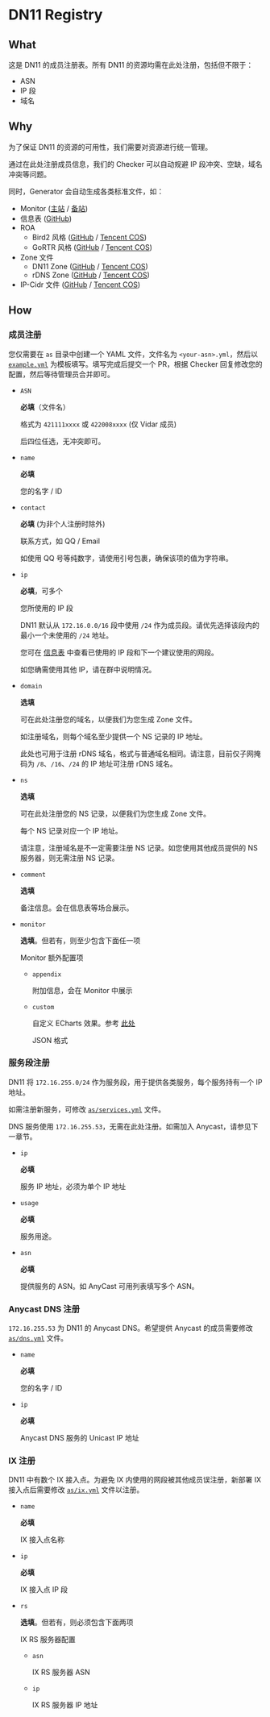 # DN11 Registry

## What

这是 DN11 的成员注册表。所有 DN11 的资源均需在此处注册，包括但不限于：

- ASN
- IP 段
- 域名

## Why

为了保证 DN11 的资源的可用性，我们需要对资源进行统一管理。

通过在此处注册成员信息，我们的 Checker 可以自动规避 IP 段冲突、空缺，域名冲突等问题。

同时，Generator 会自动生成各类标准文件，如：

- Monitor ([主站](https://status.dn11.top/) / [备站](https://monitor.dn11.baimeow.cn/))
- 信息表 ([GitHub](https://github.com/dn-11/metadata/blob/main/README.md))
- ROA
  - Bird2 风格 ([GitHub](https://raw.githubusercontent.com/dn-11/metadata/main/dn11_roa_bird2.conf) / [Tencent COS](https://metadata.dn11.baimeow.cn/dn11_roa_bird2.conf))
  - GoRTR 风格 ([GitHub](https://raw.githubusercontent.com/dn-11/metadata/main/dn11_roa_gortr.json) / [Tencent COS](https://metadata.dn11.baimeow.cn/dn11_roa_gortr.json))
- Zone 文件
  - DN11 Zone ([GitHub](https://raw.githubusercontent.com/dn-11/metadata/main/dn11.zone) / [Tencent COS](https://metadata.dn11.baimeow.cn/dn11.zone))
  - rDNS Zone ([GitHub](https://raw.githubusercontent.com/dn-11/metadata/main/dn11-rdns.zone) / [Tencent COS](https://metadata.dn11.baimeow.cn/dn11-rdns.zone))
- IP-Cidr 文件 ([GitHub](https://raw.githubusercontent.com/dn-11/metadata/main/dn11_ipcidr.txt) / [Tencent COS](https://metadata.dn11.baimeow.cn/dn11_ipcidr.txt))

## How

### 成员注册

您仅需要在 `as` 目录中创建一个 YAML 文件，文件名为 `<your-asn>.yml`，然后以 [`example.yml`](https://github.com/dn-11/registry/blob/main/as/example.yml) 为模板填写。填写完成后提交一个 PR，根据 Checker 回复修改您的配置，然后等待管理员合并即可。

- `ASN`

  **必填**（文件名）

  格式为 `421111xxxx` 或 `422008xxxx` (仅 Vidar 成员)

  后四位任选，无冲突即可。

- `name`

  **必填**

  您的名字 / ID

- `contact`

  **必填** (为非个人注册时除外)

  联系方式，如 QQ / Email

  如使用 QQ 号等纯数字，请使用引号包裹，确保该项的值为字符串。

- `ip`

  **必填**，可多个

  您所使用的 IP 段

  DN11 默认从 `172.16.0.0/16` 段中使用 `/24` 作为成员段。请优先选择该段内的最小一个未使用的 `/24` 地址。

  您可在 [信息表](https://github.com/dn-11/metadata/blob/main/README.md) 中查看已使用的 IP 段和下一个建议使用的网段。

  如您确需使用其他 IP，请在群中说明情况。

- `domain`

  **选填**

  可在此处注册您的域名，以便我们为您生成 Zone 文件。

  如注册域名，则每个域名至少提供一个 NS 记录的 IP 地址。

  此处也可用于注册 rDNS 域名，格式与普通域名相同。请注意，目前仅子网掩码为 `/8`、`/16`、`/24` 的 IP 地址可注册 rDNS 域名。

- `ns`

  **选填**

  可在此处注册您的 NS 记录，以便我们为您生成 Zone 文件。

  每个 NS 记录对应一个 IP 地址。

  请注意，注册域名是不一定需要注册 NS 记录。如您使用其他成员提供的 NS 服务器，则无需注册 NS 记录。

- `comment`

  **选填**

  备注信息。会在信息表等场合展示。

- `monitor`

  **选填**。但若有，则至少包含下面任一项

  Monitor 额外配置项

  - `appendix`

    附加信息，会在 Monitor 中展示

  - `custom`

    自定义 ECharts 效果。参考 [此处](https://echarts.apache.org/zh/option.html#series-graph.data)

    JSON 格式

### 服务段注册

DN11 将 `172.16.255.0/24` 作为服务段，用于提供各类服务，每个服务持有一个 IP 地址。

如需注册新服务，可修改 [`as/services.yml`](https://github.com/dn-11/registry/blob/main/as/service.yml) 文件。

DNS 服务使用 `172.16.255.53`，无需在此处注册。如需加入 Anycast，请参见下一章节。

- `ip`

  **必填**

  服务 IP 地址，必须为单个 IP 地址

- `usage`

  **必填**

  服务用途。

- `asn`

  **必填**

  提供服务的 ASN。如 AnyCast 可用列表填写多个 ASN。

### Anycast DNS 注册

`172.16.255.53` 为 DN11 的 Anycast DNS。希望提供 Anycast 的成员需要修改 [`as/dns.yml`](https://github.com/dn-11/registry/blob/main/as/dns.yml) 文件。

- `name`

  **必填**

  您的名字 / ID

- `ip`

  **必填**

  Anycast DNS 服务的 Unicast IP 地址

### IX 注册

DN11 中有数个 IX 接入点。为避免 IX 内使用的网段被其他成员误注册，新部署 IX 接入点后需要修改 [`as/ix.yml`](https://github.com/dn-11/registry/blob/main/as/ix.yml) 文件以注册。

- `name`

  **必填**

  IX 接入点名称

- `ip`

  **必填**

  IX 接入点 IP 段

- `rs`

  **选填**。但若有，则必须包含下面两项

  IX RS 服务器配置

  - `asn`

    IX RS 服务器 ASN

  - `ip`

    IX RS 服务器 IP 地址
